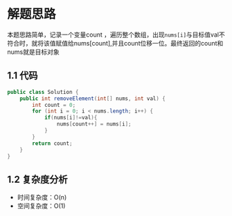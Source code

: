 # 解题思路

本题思路简单，记录一个变量count ，遍历整个数组，出现`nums[i]`与目标值val不符合时，就将该值赋值给nums[count],并且count位移一位。最终返回的count和nums就是目标对象

## 1.1 代码

```java
public class Solution {
    public int removeElement(int[] nums, int val) {
        int count = 0;
        for (int i = 0; i < nums.length; i++) {
            if(nums[i]!=val){
                nums[count++] = nums[i];
            }
        }
        return count;
    }
}
```

## 1.2 复杂度分析

* 时间复杂度：O(n)
* 空间复杂度：O(1)